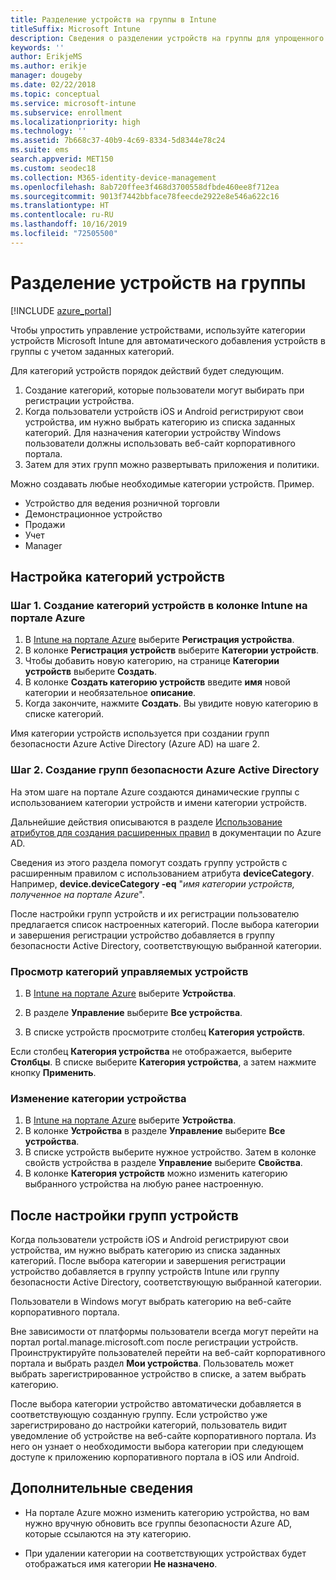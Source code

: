 ```yaml
---
title: Разделение устройств на группы в Intune
titleSuffix: Microsoft Intune
description: Сведения о разделении устройств на группы для упрощенного управления.
keywords: ''
author: ErikjeMS
ms.author: erikje
manager: dougeby
ms.date: 02/22/2018
ms.topic: conceptual
ms.service: microsoft-intune
ms.subservice: enrollment
ms.localizationpriority: high
ms.technology: ''
ms.assetid: 7b668c37-40b9-4c69-8334-5d8344e78c24
ms.suite: ems
search.appverid: MET150
ms.custom: seodec18
ms.collection: M365-identity-device-management
ms.openlocfilehash: 8ab720ffee3f468d3700558dfbde460ee8f712ea
ms.sourcegitcommit: 9013f7442bbface78feecde2922e8e546a622c16
ms.translationtype: HT
ms.contentlocale: ru-RU
ms.lasthandoff: 10/16/2019
ms.locfileid: "72505500"
---
```

# <a name="categorize-devices-into-groups"></a>Разделение устройств на группы

[!INCLUDE [azure_portal](../includes/azure_portal.md)]

Чтобы упростить управление устройствами, используйте категории устройств Microsoft Intune для автоматического добавления устройств в группы с учетом заданных категорий.

Для категорий устройств порядок действий будет следующим.
1. Создание категорий, которые пользователи могут выбирать при регистрации устройства.
2. Когда пользователи устройств iOS и Android регистрируют свои устройства, им нужно выбрать категорию из списка заданных категорий. Для назначения категории устройству Windows пользователи должны использовать веб-сайт корпоративного портала.
3. Затем для этих групп можно развертывать приложения и политики.

Можно создавать любые необходимые категории устройств. Пример.
- Устройство для ведения розничной торговли
- Демонстрационное устройство
- Продажи
- Учет
- Manager

## <a name="how-to-configure-device-categories"></a>Настройка категорий устройств

### <a name="step-1-create-device-categories-on-the-intune-blade-of-the-azure-portal"></a>Шаг 1. Создание категорий устройств в колонке Intune на портале Azure
1. В [Intune на портале Azure](https://aka.ms/intuneportal) выберите **Регистрация устройства**.
2. В колонке **Регистрация устройств** выберите **Категории устройств**.
3. Чтобы добавить новую категорию, на странице **Категории устройств** выберите **Создать**.
4. В колонке **Создать категорию устройств** введите **имя** новой категории и необязательное **описание**.
5. Когда закончите, нажмите **Создать**. Вы увидите новую категорию в списке категорий.

Имя категории устройств используется при создании групп безопасности Azure Active Directory (Azure AD) на шаге 2.

### <a name="step-2-create-azure-active-directory-security-groups"></a>Шаг 2. Создание групп безопасности Azure Active Directory
На этом шаге на портале Azure создаются динамические группы с использованием категории устройств и имени категории устройств.

Дальнейшие действия описываются в разделе [Использование атрибутов для создания расширенных правил](https://azure.microsoft.com/documentation/articles/active-directory-accessmanagement-groups-with-advanced-rules/#using-attributes-to-create-rules-for-device-objects) в документации по Azure AD.

Сведения из этого раздела помогут создать группу устройств с расширенным правилом с использованием атрибута **deviceCategory**. Например, **device.deviceCategory -eq** "*имя категории устройств, полученное на портале Azure*".

После настройки групп устройств и их регистрации пользователю предлагается список настроенных категорий. После выбора категории и завершения регистрации устройство добавляется в группу безопасности Active Directory, соответствующую выбранной категории.

### <a name="view-the-categories-of-devices-that-you-manage"></a>Просмотр категорий управляемых устройств

1. В [Intune на портале Azure](https://aka.ms/intuneportal) выберите **Устройства**.

2. В разделе **Управление** выберите **Все устройства**.

3. В списке устройств просмотрите столбец **Категория устройств**.

Если столбец **Категория устройства** не отображается, выберите **Столбцы**. В списке выберите **Категория устройства**, а затем нажмите кнопку **Применить**.

### <a name="change-the-category-of-a-device"></a>Изменение категории устройства

1. В [Intune на портале Azure](https://aka.ms/intuneportal) выберите **Устройства**.
2. В колонке **Устройства** в разделе **Управление** выберите **Все устройства**.
3. В списке устройств выберите нужное устройство. Затем в колонке свойств устройства в разделе **Управление** выберите **Свойства**.
4. В колонке **Категория устройств** можно изменить категорию выбранного устройства на любую ранее настроенную.

## <a name="after-you-configure-device-groups"></a>После настройки групп устройств

Когда пользователи устройств iOS и Android регистрируют свои устройства, им нужно выбрать категорию из списка заданных категорий. После выбора категории и завершения регистрации устройство добавляется в группу устройств Intune или группу безопасности Active Directory, соответствующую выбранной категории.

Пользователи в Windows могут выбрать категорию на веб-сайте корпоративного портала.

Вне зависимости от платформы пользователи всегда могут перейти на портал portal.manage.microsoft.com после регистрации устройств. Проинструктируйте пользователей перейти на веб-сайт корпоративного портала и выбрать раздел **Мои устройства**. Пользователь может выбрать зарегистрированное устройство в списке, а затем выбрать категорию.

После выбора категории устройство автоматически добавляется в соответствующую созданную группу. Если устройство уже зарегистрировано до настройки категорий, пользователь видит уведомление об устройстве на веб-сайте корпоративного портала. Из него он узнает о необходимости выбора категории при следующем доступе к приложению корпоративного портала в iOS или Android.

## <a name="further-information"></a>Дополнительные сведения
- На портале Azure можно изменить категорию устройства, но вам нужно вручную обновить все группы безопасности Azure AD, которые ссылаются на эту категорию.

- При удалении категории на соответствующих устройствах будет отображаться имя категории **Не назначено**.
